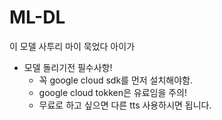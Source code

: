 # ML-DL
이 모델 사투리 마이 묵었다 아이가


* 모델 돌리기전 필수사항!
  * 꼭 google cloud sdk를 먼저 설치해야함.
  * google cloud tokken은 유료임을 주의!
  * 무료로 하고 싶으면 다른 tts 사용하시면 됩니다.
